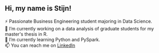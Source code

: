 ## Hi, my name is Stijn!
⚡ Passionate Business Engineering student majoring in Data Science. <br/>
🔭 I’m currently working on a data analysis of graduate students for my master's thesis in R. <br/>
🌱 I’m currently learning Python and PySpark. <br/>
📫 You can reach me on [LinkedIn](https://www.linkedin.com/in/stijn-verpoest/)

<!--[![Stijn Verpoest's github stats](https://github-readme-stats.vercel.app/api?username=stijnverpoest)](https://github.com/anuraghazra/github-readme-stats) -->

<!--
**stijnverpoest/stijnverpoest** is a ✨ _special_ ✨ repository because its `README.md` (this file) appears on your GitHub profile.

Here are some ideas to get you started:

- 🔭 I’m currently working on ...
- 🌱 I’m currently learning ...
- 👯 I’m looking to collaborate on ...
- 🤔 I’m looking for help with ...
- 💬 Ask me about ...
- 📫 How to reach me: ...
- 😄 Pronouns: ...
- ⚡ Fun fact: ...
-->
